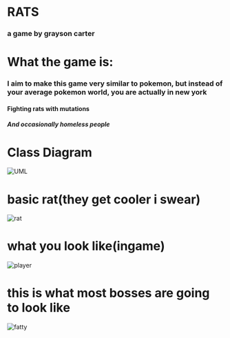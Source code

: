 # RATS
### a game by grayson carter

# What the game is:

### I aim to make this game very similar to pokemon, but instead of your average pokemon world, you are actually in new york
#### Fighting rats with mutations
##### And occasionally homeless people

# Class Diagram
![UML](https://github.com/goober42/rats/blob/main/images/ratuml.png)

# basic rat(they get cooler i swear)
![rat](https://github.com/goober42/rats/blob/main/images/baserat.png)

# what you look like(ingame)
![player](https://github.com/goober42/rats/blob/main/images/player.png)

# this is what most bosses are going to look like
![fatty](https://github.com/goober42/rats/blob/main/images/fat.png)
